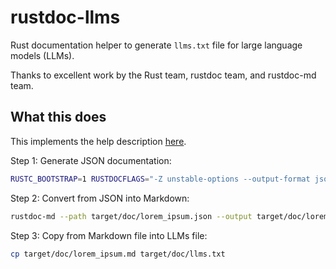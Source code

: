 # rustdoc-llms

Rust documentation helper to generate `llms.txt` file for large language models (LLMs).

Thanks to excellent work by the Rust team, rustdoc team, and rustdoc-md team.

## What this does

This implements the help description [here](https://crates.io/crates/rustdoc-md).

Step 1: Generate JSON documentation:

```sh
RUSTC_BOOTSTRAP=1 RUSTDOCFLAGS="-Z unstable-options --output-format json" cargo doc --no-deps
```

Step 2: Convert from JSON into Markdown:

```sh
rustdoc-md --path target/doc/lorem_ipsum.json --output target/doc/lorem_ipsum.md
```

Step 3: Copy from Markdown file into LLMs file:

```sh
cp target/doc/lorem_ipsum.md target/doc/llms.txt
```

